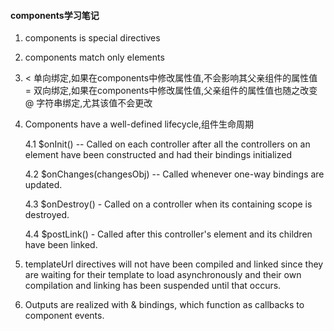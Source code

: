 #### components学习笔记
 1. components is special directives
 2. components match only elements
 3. < 单向绑定,如果在components中修改属性值,不会影响其父亲组件的属性值
    = 双向绑定,如果在components中修改属性值,父亲组件的属性值也随之改变
    @ 字符串绑定,尤其该值不会更改
 4. Components have a well-defined lifecycle,组件生命周期

      4.1 $onInit() -- Called on each controller after all the controllers on an element have been constructed and had their bindings initialized

      4.2 $onChanges(changesObj) -- Called whenever one-way bindings are updated.

      4.3 $onDestroy() - Called on a controller when its containing scope is destroyed.

      4.4 $postLink() - Called after this controller's element and its children have been linked.
 5. templateUrl directives will not have been compiled and linked since they are waiting for their template
   to load asynchronously and their own compilation and linking has been suspended until that occurs.
 6. Outputs are realized with & bindings, which function as callbacks to component events.